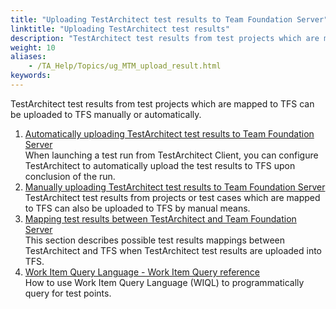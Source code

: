 ```yaml
--- 
title: "Uploading TestArchitect test results to Team Foundation Server"
linktitle: "Uploading TestArchitect test results"
description: "TestArchitect test results from test projects which are mapped to TFS can be uploaded to TFS manually or automatically."
weight: 10
aliases: 
    - /TA_Help/Topics/ug_MTM_upload_result.html
keywords: 
---
```


TestArchitect test results from test projects which are mapped to TFS can be uploaded to TFS manually or automatically.

1.  [Automatically uploading TestArchitect test results to Team Foundation Server](/TA_Help/Topics/ug_MTM_upload_result_automatic.html)  
When launching a test run from TestArchitect Client, you can configure TestArchitect to automatically upload the test results to TFS upon conclusion of the run.
2.  [Manually uploading TestArchitect test results to Team Foundation Server](/TA_Help/Topics/ug_MTM_upload_result_manual.html)  
TestArchitect test results from projects or test cases which are mapped to TFS can also be uploaded to TFS by manual means.
3.  [Mapping test results between TestArchitect and Team Foundation Server](/TA_Help/Topics/ug_MTM_mapping_result_table.html)  
This section describes possible test results mappings between TestArchitect and TFS when TestArchitect test results are uploaded into TFS.
4.  [Work Item Query Language - Work Item Query reference](/TA_Help/Topics/ug_MTM_WIQL_reference.html)  
How to use Work Item Query Language \(WIQL\) to programmatically query for test points.




